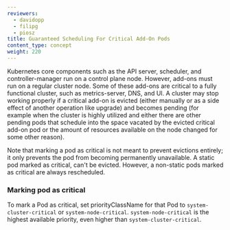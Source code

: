 ```yaml
---
reviewers:
  - davidopp
  - filipg
  - piosz
title: Guaranteed Scheduling For Critical Add-On Pods
content_type: concept
weight: 220
---
```


<!-- overview -->

Kubernetes core components such as the API server, scheduler, and controller-manager run on a control plane node. However, add-ons must run on a regular cluster node.
Some of these add-ons are critical to a fully functional cluster, such as metrics-server, DNS, and UI.
A cluster may stop working properly if a critical add-on is evicted (either manually or as a side effect of another operation like upgrade)
and becomes pending (for example when the cluster is highly utilized and either there are other pending pods that schedule into the space
vacated by the evicted critical add-on pod or the amount of resources available on the node changed for some other reason).

Note that marking a pod as critical is not meant to prevent evictions entirely; it only prevents the pod from becoming permanently unavailable.
A static pod marked as critical, can't be evicted. However, a non-static pods marked as critical are always rescheduled.

<!-- body -->

### Marking pod as critical

To mark a Pod as critical, set priorityClassName for that Pod to `system-cluster-critical` or `system-node-critical`. `system-node-critical` is the highest available priority, even higher than `system-cluster-critical`.
